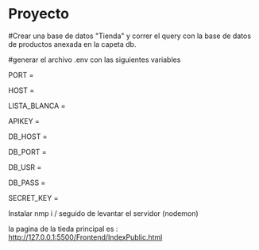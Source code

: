 # Proyecto

#Crear una base de datos "Tienda" y correr el query con la base de datos de productos anexada en la capeta db.

#generar el archivo .env con las siguientes variables

PORT =

HOST = 

LISTA_BLANCA =

APIKEY = 

DB_HOST = 

DB_PORT = 

DB_USR = 

DB_PASS = 

SECRET_KEY = 

Instalar nmp i / seguido de levantar el servidor (nodemon)

la pagina de la tieda principal es : http://127.0.0.1:5500/Frontend/IndexPublic.html
